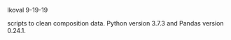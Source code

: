 lkoval
9-19-19

scripts to clean composition data. Python version 3.7.3 and Pandas version  0.24.1.
